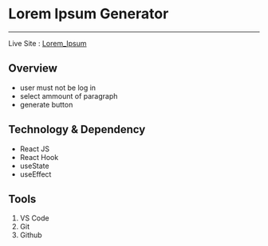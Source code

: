 # Lorem Ipsum Generator

---

Live Site : [Lorem_Ipsum]()

## Overview

- user must not be log in
- select ammount of paragraph
- generate button

## Technology & Dependency

- React JS
- React Hook
- useState
- useEffect

## Tools

1. VS Code
2. Git
3. Github
